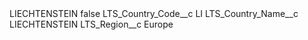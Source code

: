 <?xml version="1.0" encoding="UTF-8"?>
<CustomMetadata xmlns="http://soap.sforce.com/2006/04/metadata" xmlns:xsi="http://www.w3.org/2001/XMLSchema-instance" xmlns:xsd="http://www.w3.org/2001/XMLSchema">
    <label>LIECHTENSTEIN</label>
    <protected>false</protected>
    <values>
        <field>LTS_Country_Code__c</field>
        <value xsi:type="xsd:string">LI</value>
    </values>
    <values>
        <field>LTS_Country_Name__c</field>
        <value xsi:type="xsd:string">LIECHTENSTEIN</value>
    </values>
    <values>
        <field>LTS_Region__c</field>
        <value xsi:type="xsd:string">Europe</value>
    </values>
</CustomMetadata>
